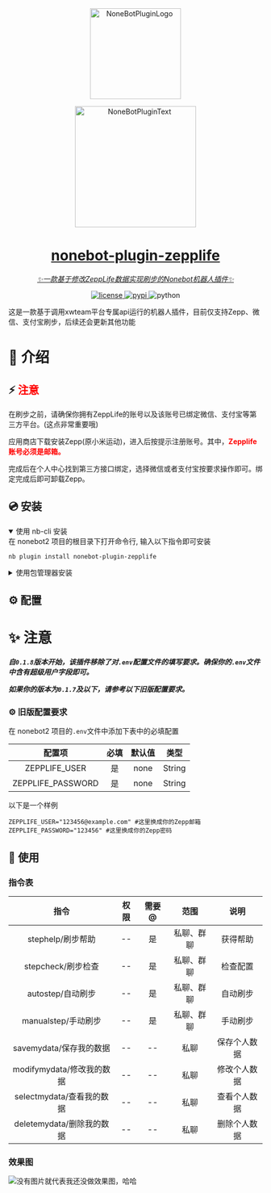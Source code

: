 <div align="center">
  <a href="https://v2.nonebot.dev/store"><img src="https://github.com/A-kirami/nonebot-plugin-template/blob/resources/nbp_logo.png" width="180" height="180" alt="NoneBotPluginLogo"></a>
  <br>
  <p><a href="https://v2.nonebot.dev/store"><img src="https://github.com/A-kirami/nonebot-plugin-template/blob/resources/NoneBotPlugin.svg" width="240" alt="NoneBotPluginText"></p>
</div>

<div align="center">

# nonebot-plugin-zepplife

_✨一款基于修改ZeppLife数据实现刷步的Nonebot机器人插件✨_


<a href="./LICENSE">
    <img src="https://img.shields.io/github/license/1296lol/nonebot-plugin-zepplife.svg" alt="license">
</a>
<a href="https://pypi.python.org/pypi/nonebot-plugin-zepplife">
    <img src="https://img.shields.io/pypi/v/nonebot-plugin-zepplife.svg" alt="pypi">
</a>
<img src="https://img.shields.io/badge/python-3.9+-blue.svg" alt="python">

</div>

这是一款基于调用xwteam平台专属api运行的机器人插件，目前仅支持Zepp、微信、支付宝刷步，后续还会更新其他功能

# 📖 介绍

## ⚡ <font color="red">注意</font>
在刷步之前，请确保你拥有ZeppLife的账号以及该账号已绑定微信、支付宝等第三方平台。(这点非常重要哦)

应用商店下载安装Zepp(原小米运动)，进入后按提示注册账号。其中，<font color="red">**Zepplife账号必须是邮箱。**</font>

完成后在个人中心找到第三方接口绑定，选择微信或者支付宝按要求操作即可。绑定完成后即可卸载Zepp。



## 💿 安装

<details open>
<summary>使用 nb-cli 安装</summary>
在 nonebot2 项目的根目录下打开命令行, 输入以下指令即可安装

    nb plugin install nonebot-plugin-zepplife

</details>

<details>
<summary>使用包管理器安装</summary>
在 nonebot2 项目的插件目录下, 打开命令行, 根据你使用的包管理器, 输入相应的安装命令

<details>
<summary>pip</summary>

    pip install nonebot-plugin-zepplife
</details>
<details>
<summary>pdm</summary>

    pdm add nonebot-plugin-zepplife
</details>
<details>
<summary>poetry</summary>

    poetry add nonebot-plugin-zepplife
</details>
<details>
<summary>conda</summary>

    conda install nonebot-plugin-zepplife
</details>

打开 nonebot2 项目根目录下的 `pyproject.toml` 文件, 在 `[tool.nonebot]` 部分追加写入

    plugins = ["nonebot_plugin_zepplife"]

</details>

## ⚙️ 配置

# ✨ 注意

***自`0.1.8`版本开始，该插件移除了对`.env`配置文件的填写要求。确保你的`.env`文件中含有超级用户字段即可。***

***如果你的版本为`0.1.7`及以下，请参考以下旧版配置要求。***

### ⚙ 旧版配置要求

在 nonebot2 项目的`.env`文件中添加下表中的必填配置

| 配置项 | 必填 | 默认值 | 类型 |
|:-----:|:----:|:----:|:----:|
| ZEPPLIFE_USER | 是 | none | String |
| ZEPPLIFE_PASSWORD | 是 | none | String |

以下是一个样例

```
ZEPPLIFE_USER="123456@example.com" #这里换成你的Zepp邮箱
ZEPPLIFE_PASSWORD="123456" #这里换成你的Zepp密码
```

## 🎉 使用
### 指令表
| 指令 | 权限 | 需要@ | 范围 | 说明 |
|:-----:|:----:|:----:|:----:|:----:|
| stephelp/刷步帮助 | -- | 是 | 私聊、群聊 | 获得帮助 |
| stepcheck/刷步检查 | -- | 是 | 私聊、群聊 | 检查配置 |
| autostep/自动刷步 | -- | 是 | 私聊、群聊 | 自动刷步 |
| manualstep/手动刷步 | -- | 是 | 私聊、群聊 | 手动刷步 |
| savemydata/保存我的数据 | -- | -- | 私聊 | 保存个人数据 |
| modifymydata/修改我的数据 | -- | -- | 私聊 | 修改个人数据 |
| selectmydata/查看我的数据 | -- | -- | 私聊 | 查看个人数据 |
| deletemydata/删除我的数据 | -- | -- | 私聊 | 删除个人数据 |

### 效果图
![没有图片就代表我还没做效果图，哈哈](https://gitee.com/lol1296/picturebases/raw/master/nonebot-plugin-zepplife-5.png)

